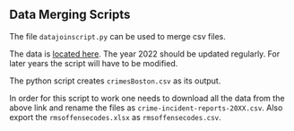 
## Data Merging Scripts

The file `datajoinscript.py` can be used to merge csv files. 

The data is [located here](https://data.boston.gov/dataset/crime-incident-reports-august-2015-to-date-source-new-system).  The year 2022 should be updated regularly.  For later years the script will have to be modified.

The python script creates `crimesBoston.csv` as its output.

In order for this script to work one needs to download all the data from the above link and rename the files as `crime-incident-reports-20XX.csv`.  Also export the `rmsoffensecodes.xlsx` as `rmsoffensecodes.csv`.